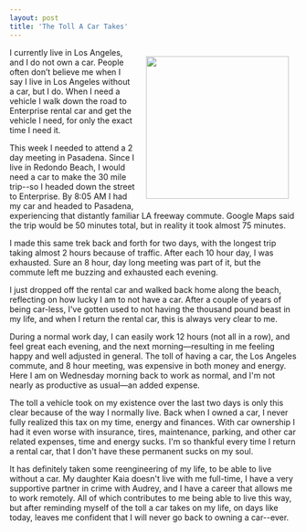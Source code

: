 ```yaml
---
layout: post
title: 'The Toll A Car Takes'
---
```

<p><img style="padding: 15px;" src="https://s3.amazonaws.com/kinlane-productions/bw-icons/bw-car.png" alt="" width="250" align="right" /></p>
<p>I currently live in Los Angeles, and I do not own a car. People often don&rsquo;t believe me when I say I live in Los Angeles without a car, but I do. When I need a vehicle I walk down the road to Enterprise rental car and get the vehicle I need, for only the exact time I need it.</p>
<p>This week I needed to attend a 2 day meeting in Pasadena. Since I live in Redondo Beach, I would need a car to make the 30 mile trip--so I headed down the street to Enterprise. By 8:05 AM I had my car and headed to Pasadena, experiencing that distantly familiar LA freeway commute. Google Maps said the trip would be 50 minutes total, but in reality it took almost 75 minutes.</p>
<p>I made this same trek back and forth for two days, with the longest trip taking almost 2 hours because of traffic. After each 10 hour day, I was exhausted. Sure an 8 hour, day long meeting was part of it, but the commute left me buzzing and exhausted each evening.</p>
<p>I just dropped off the rental car and walked back home along the beach, reflecting on how lucky I am to not have a car. After a couple of years of being car-less, I've gotten used to not having the thousand pound beast in my life, and when I return the rental car, this is always very clear to me.</p>
<p>During a normal work day, I can easily work 12 hours (not all in a row), and feel great each evening, and the next morning&mdash;resulting in me feeling happy and well adjusted in general. The toll of having a car, the Los Angeles commute, and 8 hour meeting, was expensive in both money and energy. Here I am on Wednesday morning back to work as normal, and I'm not nearly as productive as usual&mdash;an added expense.</p>
<p>The toll a vehicle took on my existence over the last two days is only this clear because of the way I normally live. Back when I owned a car, I never fully realized this tax on my time, energy and finances. With car ownership I had it even worse with insurance, tires, maintenance, parking, and other car related expenses, time and energy sucks. I'm so thankful every time I return a rental car, that I don't have these permanent sucks on my soul.</p>
<p>It has definitely taken some reengineering of my life, to be able to live without a car. My daughter Kaia doesn't live with me full-time, I have a very supportive partner in crime with Audrey, and I have a career that allows me to work remotely. All of which contributes to me being able to live this way, but after reminding myself of the toll a car takes on my life, on days like today, leaves me confident that I will never go back to owning a car--ever.</p>